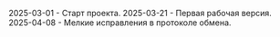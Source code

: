 2025-03-01 - Старт проекта.
2025-03-21 - Первая рабочая версия.
2025-04-08 - Мелкие исправления в протоколе обмена.
